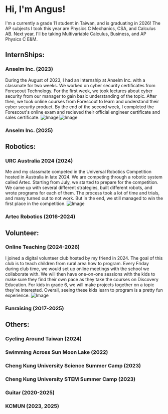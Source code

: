 <h1>Hi, I'm Angus! </h1>

I'm a currently a grade 11 student in Taiwan, and is graduating in 2026!
The AP subjects I took this year are Physics C Mechanics, CSA, and Calculus AB.
Next year, I'll be taking Multivariable Calculus, Business, and AP Physics C E&M.

<h2>InternShips:</h2>

<h3>Anselm Inc. (2023)</h3>

During the August of 2023, I had an internship at Anselm Inc. with a classmate for two weeks. 
We worked on cyber security certificates from Forescout Technology.
For the first week, we took lectures about cyber security from our manager to gain basic understanding of the topic.
After then, we took online courses from Forescout to learn and understand their cyber security product.
By the end of the second week, I completed the Forescout's online exam and recieved their official engineer certificate and sales certificate.
![Image](https://github.com/user-attachments/assets/683510e0-263b-4f1e-bb57-881e5a6fef78)
![Image](https://github.com/user-attachments/assets/9d33f540-a825-442b-bb41-2fd12923a7c1)

<h3>Anselm Inc. (2025)</h3>

<h2>Robotics:</h2>

<h3>URC Australia 2024 (2024)</h3>

Me and my classmate competed in the Universal Robotics Competition hosted in Australia in late 2024. 
We are competing through a robotic system called Artec.
Starting from July, we started to prepare for the competition. 
We came up with several different strategies, built different robots, and wrote programs for each of them. 
The process took a lot of time and trials, and many turned out to not work.
But in the end, we still managed to win the first place in the competition.
![Image](https://github.com/user-attachments/assets/1444df26-8e1d-45f1-9ac4-cbae11928428)

<h3>Artec Robotics (2016-2024)</h3>

<h2>Volunteer:</h2>
  
<h3>Online Teaching (2024-2026)</h3>

I joined a digital volunteer club hosted by my friend in 2024.
The goal of this club is to teach children from rural area how to program.
Every Friday during club time, we would set up online meetings with the school we collaborate with. 
We will then have one-on-one sessions with the kids to make sure they find their own pace as they take the courses on Discovery Education.
For kids in grade 6, we will make projects together on a topic they're interested.
Overall, seeing these kids learn to program is a pretty fun experience.
![Image](https://github.com/user-attachments/assets/b85887a6-f84f-4b4d-824d-95d2f6275210)

<h3>Funraising (2017-2025)</h3>

<h2>Others:</h2>

<h3>Cycling Around Taiwan (2024)</h3>

<h3>Swimming Across Sun Moon Lake (2022)</h3>

<h3>Cheng Kung University Science Summer Camp (2023)</h3>

<h3>Cheng Kung University STEM Summer Camp (2023)</h3>

<h3>Guitar (2020-2025)</h3>

<h3>KCMUN (2023, 2025)</h3>
